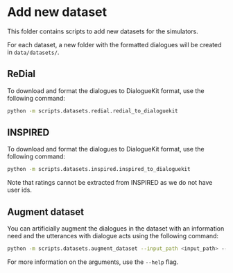 # Add new dataset

This folder contains scripts to add new datasets for the simulators.

For each dataset, a new folder with the formatted dialogues will be created in `data/datasets/`.

## ReDial

To download and format the dialogues to DialogueKit format, use the following command:

```bash
python -m scripts.datasets.redial.redial_to_dialoguekit
```

## INSPIRED

To download and format the dialogues to DialogueKit format, use the following command:

```bash
python -m scripts.datasets.inspired.inspired_to_dialoguekit
```

Note that ratings cannot be extracted from INSPIRED as we do not have user ids.

## Augment dataset

You can artificially augment the dialogues in the dataset with an information need and the utterances with dialogue acts using the following command:

```bash
python -m scripts.datasets.augment_dataset --input_path <input_path> --output_path <output_path>
```

For more information on the arguments, use the `--help` flag.
